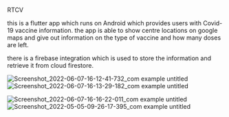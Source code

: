 
RTCV

  this is a flutter app which runs on Android which provides users with Covid-19 vaccine information.
  the app is able to show centre locations on google maps and give out information on the type of vaccine and how many doses are left.

  there is a firebase integration which is used to store the information and retrieve it from cloud firestore.
  
  ![Screenshot_2022-06-07-16-12-41-732_com example untitled](https://user-images.githubusercontent.com/79569415/177583335-bf63f96e-721d-4621-b2ed-83e99224c937.png)      ![Screenshot_2022-06-07-16-13-29-182_com example untitled](https://user-images.githubusercontent.com/79569415/177583730-79343eb0-7638-445d-983c-0952466769af.png)
  
 
  
  ![Screenshot_2022-06-07-16-16-22-011_com example untitled](https://user-images.githubusercontent.com/79569415/177584225-b4d80b3b-79ea-4388-9e03-ccaf9cbfb826.png)     ![Screenshot_2022-05-05-09-26-17-395_com example untitled](https://user-images.githubusercontent.com/79569415/177584351-e6396d89-2ec7-4295-a6d8-44fb03c85779.png)
